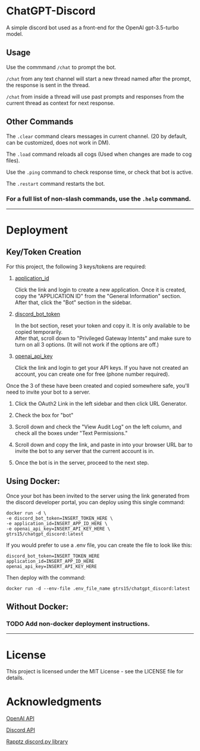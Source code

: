 # ChatGPT-Discord
A simple discord bot used as a front-end for the OpenAI gpt-3.5-turbo model. 

## Usage 

Use the commmand ```/chat``` to prompt the bot.  

```/chat``` from any text channel will start a new thread named after the prompt, the response is sent in the thread.

```/chat``` from inside a thread will use past prompts and responses from the current thread as context for next response. 

## Other Commands

The ```.clear``` command clears messages in current channel. (20 by default, can be customized, does not work in DM).

The ```.load``` command reloads all cogs (Used when changes are made to cog files).

Use the ```.ping``` command to check response time, or check that bot is active. 

The ```.restart``` command restarts the bot.


### For a full list of non-slash commands, use the ```.help``` command.


---

# Deployment

## Key/Token Creation

For this project, the following 3 keys/tokens are required:


1. [application_id](https://discord.com/developers/applications)

    Click the link and login to create a new application. 
    Once it is created, copy the "APPLICATION ID" from the "General Information" section. 
    After that, click the "Bot" section in the sidebar. 



2. [discord_bot_token](https://discord.com/developers/applications)

    In the bot section, reset your token and copy it.  It is only available to be copied temporarily.  
    After that, scroll down to "Privileged Gateway Intents" and make sure to turn on all 3 options. (It will not work if the options are off.)


3. [openai_api_key](https://platform.openai.com/account/api-keys)

    Click the link and login to get your API keys.  If you have not created an account, you can create one for free (phone number required).


Once the 3 of these have been created and copied somewhere safe, you'll need to invite your bot to a server.  

1. Click the OAuth2 Link in the left sidebar and then click URL Generator.

2. Check the box for "bot" 

3. Scroll down and check the "View Audit Log" on the left column, and check all the boxes under "Text Permissions."

4. Scroll down and copy the link, and paste in into your browser URL bar to invite the bot to any server that the current account is in.  

5. Once the bot is in the server, proceed to the next step.  



## Using Docker:

Once your bot has been invited to the server using the link generated from the discord developer portal, you can deploy using this single command:

    docker run -d \
    -e discord_bot_token=INSERT_TOKEN_HERE \
    -e application_id=INSERT_APP_ID_HERE \
    -e openai_api_key=INSERT_API_KEY_HERE \
    gtrs15/chatgpt_discord:latest

If you would prefer to use a .env file, you can create the file to look like this:

    discord_bot_token=INSERT_TOKEN_HERE
    application_id=INSERT_APP_ID_HERE
    openai_api_key=INSERT_API_KEY_HERE

Then deploy with the command:

    docker run -d --env-file .env_file_name gtrs15/chatgpt_discord:latest


## Without Docker:

### TODO Add non-docker deployment instructions.






---
# License

This project is licensed under the MIT License - see the LICENSE file for details.

# Acknowledgments

[OpenAI API](https://platform.openai.com/)

[Discord API](https://discord.com/developers/applications)

[Rapptz discord.py library](https://github.com/Rapptz/discord.py)

